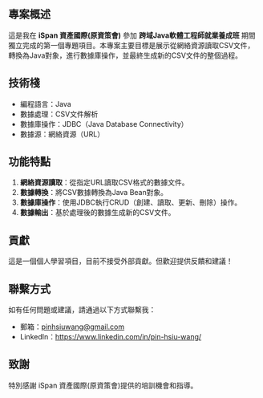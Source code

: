 ## 專案概述
這是我在 **iSpan 資產國際(原資策會)** 參加 **跨域Java軟體工程師就業養成班** 期間獨立完成的第一個專題項目。本專案主要目標是展示從網絡資源讀取CSV文件，轉換為Java對象，進行數據庫操作，並最終生成新的CSV文件的整個過程。

## 技術棧
- 編程語言：Java
- 數據處理：CSV文件解析
- 數據庫操作：JDBC（Java Database Connectivity）
- 數據源：網絡資源（URL）

## 功能特點
1. **網絡資源讀取**：從指定URL讀取CSV格式的數據文件。
2. **數據轉換**：將CSV數據轉換為Java Bean對象。
3. **數據庫操作**：使用JDBC執行CRUD（創建、讀取、更新、刪除）操作。
4. **數據輸出**：基於處理後的數據生成新的CSV文件。

## 貢獻
這是一個個人學習項目，目前不接受外部貢獻。但歡迎提供反饋和建議！

## 聯繫方式
如有任何問題或建議，請通過以下方式聯繫我：
- 郵箱：pinhsiuwang@gmail.com
- LinkedIn：https://www.linkedin.com/in/pin-hsiu-wang/

## 致謝
特別感謝 iSpan 資產國際(原資策會)提供的培訓機會和指導。
